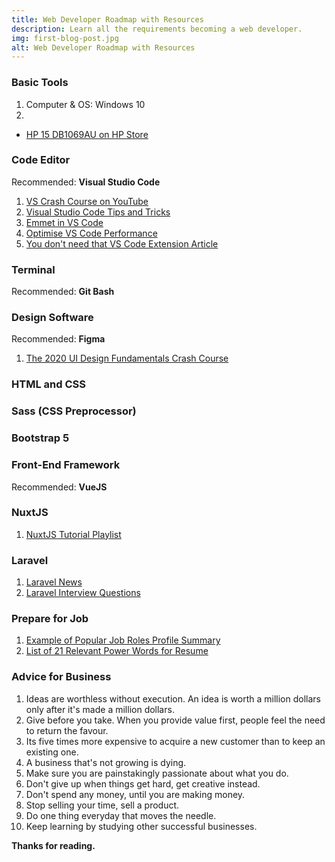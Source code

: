 ```yaml
---
title: Web Developer Roadmap with Resources
description: Learn all the requirements becoming a web developer.
img: first-blog-post.jpg
alt: Web Developer Roadmap with Resources
---
```



### Basic Tools
1. Computer & OS: Windows 10
1. 

- [HP 15 DB1069AU on HP Store](https://store.hp.com/in-en/default/hp-notebook-15-db1069au-9vj83pa.html)



### Code Editor
Recommended: **Visual Studio Code**

1. [VS Crash Course on YouTube](https://youtu.be/WPqXP_kLzpo)
1. [Visual Studio Code Tips and Tricks](https://code.visualstudio.com/docs/getstarted/tips-and-tricks)
1. [Emmet in VS Code](https://code.visualstudio.com/docs/editor/emmet)
1. [Optimise VS Code Performance](https://www.freecodecamp.org/news/optimize-vscode-performance-best-extensions/)
1. [You don't need that VS Code Extension Article](https://roboleary.net/vscode/2020/08/05/dont-need-extensions.html)


### Terminal
Recommended: **Git Bash**


### Design Software
Recommended: **Figma**

1. [The 2020 UI Design Fundamentals Crash Course](https://youtu.be/tRpoI6vkqLs)



### HTML and CSS


### Sass (CSS Preprocessor)


### Bootstrap 5


### Front-End Framework
Recommended: **VueJS**


### NuxtJS

1. [NuxtJS Tutorial Playlist](https://youtube.com/playlist?list=PLe30vg_FG4OQihO5an0tNT_dpkxig8iPz)




### Laravel

1. [Laravel News](https://laravel-news.com/)
1. [Laravel Interview Questions](https://www.tutsmake.com/laravel-interview-questions-answers-for-1235-year-experience/)









### Prepare for Job

1. [Example of Popular Job Roles Profile Summary](https://www.naukri.com/blog/profile-summary-on-naukri-examples/)
1. [List of 21 Relevant Power Words for Resume](https://www.naukri.com/blog/resume-keywords-list-of-21-relevant-power-words/)


### Advice for Business

1. Ideas are worthless without execution. An idea is worth a million dollars only after it's made a million dollars.
1. Give before you take. When you provide value first, people feel the need to return the favour.
1. Its five times more expensive to acquire a new customer than to keep an existing one.
1. A business that's not growing is dying.
1. Make sure you are painstakingly passionate about what you do.
1. Don't give up when things get hard, get creative instead.
1. Don't spend any money, until you are making money.
1. Stop selling your time, sell a product.
1. Do one thing everyday that moves the needle.
1. Keep learning by studying other successful businesses.




**Thanks for reading.**
